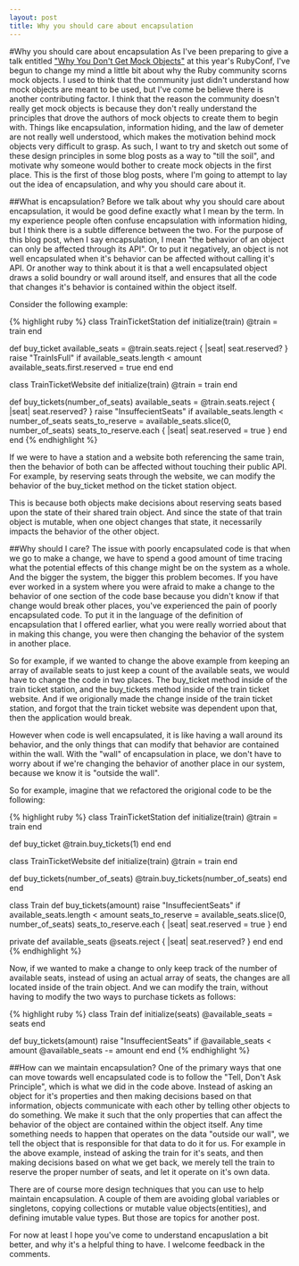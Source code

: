 ```yaml
---
layout: post
title: Why you should care about encapsulation
---
```


#Why you should care about encapsulation
As I've been preparing to give a talk entitled ["Why You Don't Get Mock
Objects"](http://rubyconf.org/presentations/21) at this year's RubyConf,
I've begun to change my mind a little bit about why the Ruby community
scorns mock objects. I used to think that the community just didn't
understand how mock objects are meant to be used, but I've come be
believe there is another contributing factor. I think that the reason
the community doesn't really get mock objects is because they don't
really understand the principles that drove the authors of mock objects
to create them to begin with. Things like encapsulation, information
hiding, and the law of demeter are not really well understood, which
makes the motivation behind mock objects very difficult to grasp. As
such, I want to try and sketch out some of these design principles in
some blog posts as a way to "till the soil", and motivate why someone
would bother to create mock objects in the first place. This is the
first of those blog posts, where I'm going to attempt to lay out the
idea of encapsulation, and why you should care about it.

##What is encapsulation?
Before we talk about why you should care about encapsulation, it would
be good define exactly what I mean by the term. In my experience people often confuse
encapsulation with information hiding, but I think there is a subtle difference
between the two. For the purpose of this blog post, when I say
encapsulation, I mean "the behavior of an object can only be affected
through its API". Or to put it negatively, an object is not well
encapsulated when it's behavior can be affected without calling it's
API. Or another way to think about it is that a well encapsulated object draws
a solid boundry or wall around itself, and ensures that all the code that
changes it's behavior is contained within the object itself.

Consider the following example:

{% highlight ruby %}
class TrainTicketStation
  def initialize(train)
    @train = train
  end

  def buy_ticket
    available_seats = @train.seats.reject { |seat| seat.reserved? }
    raise "TrainIsFull" if available_seats.length < amount
    available_seats.first.reserved = true
  end
end

class TrainTicketWebsite
  def initialize(train)
    @train = train
  end

  def buy_tickets(number_of_seats)
    available_seats = @train.seats.reject { |seat| seat.reserved? }
    raise "InsuffecientSeats" if available_seats.length < number_of_seats
    seats_to_reserve = available_seats.slice(0, number_of_seats)
    seats_to_reserve.each { |seat| seat.reserved = true }
  end
end
{% endhighlight %}

If we were to have a station and a website both referencing the same
train, then the behavior of both can be affected without touching their public
API. For example, by reserving seats through the website, we can
modify the behavior of the buy_ticket method on the ticket station
object.

This is because both objects make decisions about reserving seats based upon the
state of their shared train object. And since the state of that train
object is mutable, when one object changes that state, it necessarily
impacts the behavior of the other object.

##Why should I care?
The issue with poorly encapsulated code is that when we go to make a
change, we have to spend a good amount of time tracing what the potential
effects of this change might be on the system as a whole. And the bigger
the system, the bigger this problem becomes. If you have ever worked in a system
where you were afraid to make a change to the behavior of one section of the
code base because you didn't know if that change would break other places,
you've experienced the pain of poorly encapsulated code. To put it in the language
of the definition of encapsulation that I offered earlier, what you were really
worried about that in making this change, you were then changing the behavior
of the system in another place.

So for example, if we wanted to change the above example from keeping an array
of available seats to just keep a count of the available seats, we would
have to change the code in two places. The buy_ticket method inside of
the train ticket station, and the buy_tickets method inside of the train
ticket website. And if we origionally made the change inside of the
train ticket station, and forgot that the train ticket website was
dependent upon that, then the application would break.

However when code is well encapsulated, it is like having a wall around
its behavior, and the only things that can modify that behavior are contained
within the wall. With the "wall" of encapsulation in place, we don't
have to worry about if we're changing the behavior of another place in
our system, because we know it is "outside the wall".

So for example, imagine that we refactored the origional code to be the following:

{% highlight ruby %}
class TrainTicketStation
  def initialize(train)
    @train = train
  end

  def buy_ticket
    @train.buy_tickets(1)
  end
end

class TrainTicketWebsite
  def initialize(train)
    @train = train
  end

  def buy_tickets(number_of_seats)
    @train.buy_tickets(number_of_seats)
  end
end

class Train
  def buy_tickets(amount)
    raise "InsuffecientSeats" if available_seats.length < amount
    seats_to_reserve = available_seats.slice(0, number_of_seats)
    seats_to_reserve.each { |seat| seat.reserved = true }
  end

  private
  def available_seats
    @seats.reject { |seat| seat.reserved? }
  end
end
{% endhighlight %}

Now, if we wanted to make a change to only keep track of the number of
available seats, instead of using an actual array of seats, the changes are all
located inside of the train object. And we can modify the train, without
having to modify the two ways to purchase tickets as follows:

{% highlight ruby %}
class Train
  def initialize(seats)
    @available_seats = seats
  end

  def buy_tickets(amount)
    raise "InsuffecientSeats" if @available_seats < amount
    @available_seats -= amount
  end
end
{% endhighlight %}

##How can we maintain encapsulation?
One of the primary ways that one can move towards well encapsulated code
is to follow the "Tell, Don't Ask Principle", which is what we did in
the code above. Instead of asking an object for it's properties and then
making decisions based on that information, objects communicate with
each other by telling other objects to do something. We make it such
that the only properties that can affect the behavior of the object are
contained within the object itself. Any time something needs to happen
that operates on the data "outside our wall", we tell the object that is
responsible for that data to do it for us. For example in the above example, 
instead of asking the train for it's seats, and then making decisions
based on what we get back, we merely tell the train to reserve the
proper number of seats, and let it operate on it's own data.

There are of course more design techniques that you can use to help
maintain encapsulation. A couple of them are avoiding global variables
or singletons, copying collections or mutable value objects(entities), and
defining imutable value types. But those are topics for another post.

For now at least I hope you've come to understand encapuslation a bit
better, and why it's a helpful thing to have. I welcome feedback in the
comments.
